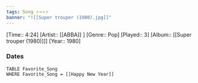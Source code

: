 ```yaml
---
tags: Song ⭐⭐⭐⭐ 
banner: "![[Super trouper (1980).jpg]]"
---
```

[Time:: 4:24]
[Artist:: [[ABBA]] ]
[Genre:: Pop]
[Played:: 3]
[Album:: [[Super trouper (1980)]]]
[Year:: 1980]
### Dates
````dataview
TABLE Favorite_Song
WHERE Favorite_Song = [[Happy New Year]]
````